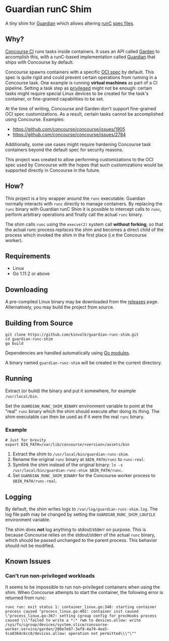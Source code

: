 # Guardian runC Shim

A tiny shim for [Guardian][3] which allows altering [runC][7] [spec files][1].

## Why?

[Concourse CI][2] runs tasks inside containers. It uses an API called [Garden][6] to accomplish
this, with a runC-based implementation called [Guardian][3] that ships with Concourse by default.

Concourse spawns containers with a specific [OCI spec][8] by default. This spec is quite rigid and
could prevent certain operations from running in a Concourse task. One example is running
**virtual machines** as part of a CI pipeline. Setting a task step as [privileged][9] might not be
enough: certain tasks might require special Linux devices to be created for the task's container,
or fine-grained capabilities to be set.

At the time of writing, Concourse and Garden don't support fine-grained OCI spec customizations. As
a result, certain tasks cannot be accomplished using Concourse. Examples:

- https://github.com/concourse/concourse/issues/1905
- https://github.com/concourse/concourse/issues/2784

Additionally, some use cases might require hardening Concourse task containers beyond the default
spec for security reasons.

This project was created to allow performing customizations to the OCI spec used by Concourse with
the hopes that such customizations would be supported directly in Concourse in the future.

## How?

This project is a tiny wrapper around the `runc` executable. Guardian normally interacts with
`runc` directly to manage containers. By replacing the `runc` binary with Guardian runC Shim it is
possible to intercept calls to `runc`, perform arbitrary operations and finally call the actual
`runc` binary.

The shim calls `runc` using the `execve(2)` system call **without forking**, so that the actual
runc process *replaces* the shim and becomes a direct child of the process which invoked the shim
in the first place (i.e the Concourse worker).

## Requirements

- Linux
- Go 1.11.2 or above

## Downloading

A pre-compiled Linux binary may be downloaded from the [releases][5] page. Alternatively, you may
build the project from source.

## Building from Source

```shell
git clone https://github.com/kinvolk/guardian-runc-shim.git
cd guardian-runc-shim
go build
```

Dependencies are handled automatically using [Go modules][4].

A binary named `guardian-runc-shim` will be created in the current directory.

## Running

Extract (or build) the binary and put it somewhere, for example `/usr/local/bin`.

Set the `GUARDIAN_RUNC_SHIM_BINARY` environment variable to point at the "real" `runc` binary which
the shim should execute after doing its thing. The shim executable can then be used as if it were
the real `runc` binary.

### Example

```shell
# Just for brevity
export BIN_PATH=/var/lib/concourse/<version>/assets/bin
```

1. Extract the shim to `/usr/local/bin/guardian-runc-shim`.
2. Rename the original `runc` binary at `$BIN_PATH/runc` to `runc-real`.
3. Symlink the shim instead of the original binary:
`ln -s /usr/local/bin/guardian-runc-shim $BIN_PATH/runc`.
4. Set `GUARDIAN_RUNC_SHIM_BINARY` for the Concourse worker process to `$BIN_PATH/runc-real`.

## Logging

By default, the shim writes logs to `/var/log/guardian-runc-shim.log`. The log file path may be
changed by setting the `GUARDIAN_RUNC_SHIM_LOGFILE` environment variable.

The shim does **not** log anything to stdout/stderr on purpose. This is because Concourse relies
on the stdout/stderr of the actual `runc` binary, which should be passed unchanged to the parent
process. This behavior should not be modified.

## Known Issues

### Can't run non-privileged workloads

It seems to be impossible to run non-privileged containers when using the shim. When Concourse
attempts to start the container, the following error is returned from runc:

```
runc run: exit status 1: container_linux.go:348: starting container process caused "process_linux.go:402: container init caused \"process_linux.go:367: setting cgroup config for procHooks process caused \\\"failed to write a *:* rwm to devices.allow: write /sys/fs/cgroup/devices/system.slice/concourse-worker.service/garden/200e7e87-3af9-4a79-4ea5-5ca0364c6cc8/devices.allow: operation not permitted\\\"\""
```

[1]: https://github.com/opencontainers/runtime-spec/blob/master/config.md
[2]: https://concourse-ci.org/
[3]: https://github.com/cloudfoundry/guardian
[4]: https://github.com/golang/go/wiki/Modules
[5]: https://github.com/kinvolk/guardian-runc-shim/releases
[6]: https://github.com/cloudfoundry/garden
[7]: https://github.com/opencontainers/runc
[8]: https://github.com/opencontainers/runtime-spec
[9]: https://concourse-ci.org/task-step.html#task-step-privileged
